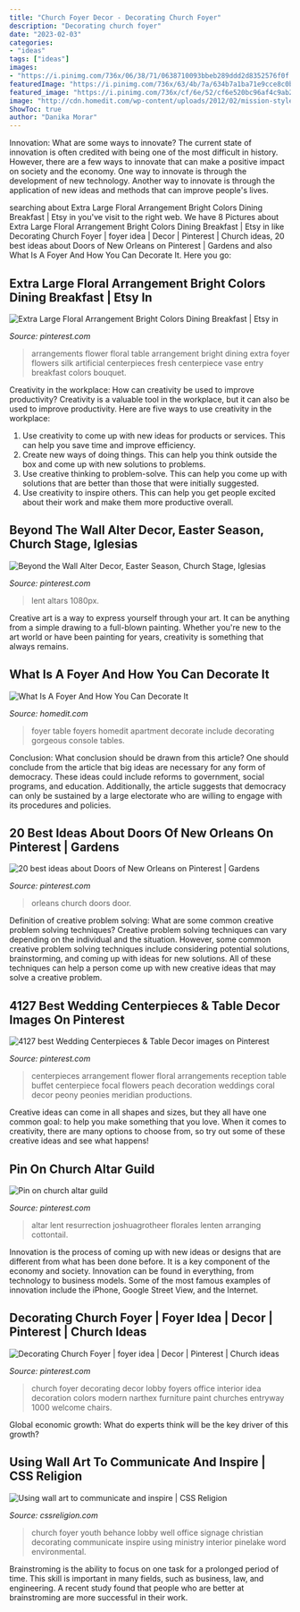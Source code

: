 ```yaml
---
title: "Church Foyer Decor - Decorating Church Foyer"
description: "Decorating church foyer"
date: "2023-02-03"
categories:
- "ideas"
tags: ["ideas"]
images:
- "https://i.pinimg.com/736x/06/38/71/0638710093bbeb289ddd2d8352576f0f.jpg"
featuredImage: "https://i.pinimg.com/736x/63/4b/7a/634b7a1ba71e9cce8c0bc975fc7fe7ca--large-wedding-arrangements-large-floral-centerpieces.jpg"
featured_image: "https://i.pinimg.com/736x/cf/6e/52/cf6e520bc96af4c9ab25174156c8e243.jpg"
image: "http://cdn.homedit.com/wp-content/uploads/2012/02/mission-style-foyer-design-console-table.jpg"
ShowToc: true
author: "Danika Morar"
---
```



Innovation: What are some ways to innovate?
The current state of innovation is often credited with being one of the most difficult in history. However, there are a few ways to innovate that can make a positive impact on society and the economy. One way to innovate is through the development of new technology. Another way to innovate is through the application of new ideas and methods that can improve people's lives.

	

		
searching about Extra Large Floral Arrangement Bright Colors Dining Breakfast | Etsy in you've visit to the right web. We have 8 Pictures about Extra Large Floral Arrangement Bright Colors Dining Breakfast | Etsy in like Decorating Church Foyer | foyer idea | Decor | Pinterest | Church ideas, 20 best ideas about Doors of New Orleans on Pinterest | Gardens and also What Is A Foyer And How You Can Decorate It. Here you go:
		
    
## Extra Large Floral Arrangement Bright Colors Dining Breakfast | Etsy In

<img loading=lazy src="https://i.pinimg.com/736x/06/38/71/0638710093bbeb289ddd2d8352576f0f.jpg" onerror="this.onerror=null;this.src='https://tse2.mm.bing.net/th?id=OIP.sWIQI_Ryl4frTXgao6pu1AHaJ3&amp;pid=15.1';" alt="Extra Large Floral Arrangement Bright Colors Dining Breakfast | Etsy in">

_Source: pinterest.com_

>arrangements flower floral table arrangement bright dining extra foyer flowers silk artificial centerpieces fresh centerpiece vase entry breakfast colors bouquet. 

	

Creativity in the workplace: How can creativity be used to improve productivity?
Creativity is a valuable tool in the workplace, but it can also be used to improve productivity. Here are five ways to use creativity in the workplace: 
1. Use creativity to come up with new ideas for products or services. This can help you save time and improve efficiency. 
2. Create new ways of doing things. This can help you think outside the box and come up with new solutions to problems. 
3. Use creative thinking to problem-solve. This can help you come up with solutions that are better than those that were initially suggested. 
4. Use creativity to inspire others. This can help you get people excited about their work and make them more productive overall. 

    
## Beyond The Wall Alter Decor, Easter Season, Church Stage, Iglesias

<img loading=lazy src="https://i.pinimg.com/736x/cf/6e/52/cf6e520bc96af4c9ab25174156c8e243.jpg" onerror="this.onerror=null;this.src='https://tse3.mm.bing.net/th?id=OIP.HhB0ILao1KWHCm-650PTdAHaJ3&amp;pid=15.1';" alt="Beyond the Wall Alter Decor, Easter Season, Church Stage, Iglesias">

_Source: pinterest.com_

>lent altars 1080px. 

	

Creative art is a way to express yourself through your art. It can be anything from a simple drawing to a full-blown painting. Whether you're new to the art world or have been painting for years, creativity is something that always remains.

    
## What Is A Foyer And How You Can Decorate It

<img loading=lazy src="http://cdn.homedit.com/wp-content/uploads/2012/02/mission-style-foyer-design-console-table.jpg" onerror="this.onerror=null;this.src='https://tse3.mm.bing.net/th?id=OIP.D0inUEYPg9cL5VxouW_HPAHaEo&amp;pid=15.1';" alt="What Is A Foyer And How You Can Decorate It">

_Source: homedit.com_

>foyer table foyers homedit apartment decorate include decorating gorgeous console tables. 

	

Conclusion: What conclusion should be drawn from this article?
One should conclude from the article that big ideas are necessary for any form of democracy. These ideas could include reforms to government, social programs, and education. Additionally, the article suggests that democracy can only be sustained by a large electorate who are willing to engage with its procedures and policies.

    
## 20 Best Ideas About Doors Of New Orleans On Pinterest | Gardens

<img loading=lazy src="https://s-media-cache-ak0.pinimg.com/736x/f2/0c/6b/f20c6b9a82253a397cdc7fd45867f5be.jpg" onerror="this.onerror=null;this.src='https://tse2.mm.bing.net/th?id=OIP.EGQNwryHDsyblx9m6pVbgQHaKE&amp;pid=15.1';" alt="20 best ideas about Doors of New Orleans on Pinterest | Gardens">

_Source: pinterest.com_

>orleans church doors door. 

	

Definition of creative problem solving: What are some common creative problem solving techniques?
Creative problem solving techniques can vary depending on the individual and the situation. However, some common creative problem solving techniques include considering potential solutions, brainstorming, and coming up with ideas for new solutions. All of these techniques can help a person come up with new creative ideas that may solve a creative problem.

    
## 4127 Best Wedding Centerpieces &amp; Table Decor Images On Pinterest

<img loading=lazy src="https://i.pinimg.com/736x/63/4b/7a/634b7a1ba71e9cce8c0bc975fc7fe7ca--large-wedding-arrangements-large-floral-centerpieces.jpg" onerror="this.onerror=null;this.src='https://tse3.mm.bing.net/th?id=OIP.Bz1uyt3SkD56QMNX0v7riwHaLF&amp;pid=15.1';" alt="4127 best Wedding Centerpieces &amp; Table Decor images on Pinterest">

_Source: pinterest.com_

>centerpieces arrangement flower floral arrangements reception table buffet centerpiece focal flowers peach decoration weddings coral decor peony peonies meridian productions. 

	

Creative ideas can come in all shapes and sizes, but they all have one common goal: to help you make something that you love. When it comes to creativity, there are many options to choose from, so try out some of these creative ideas and see what happens!

    
## Pin On Church Altar Guild

<img loading=lazy src="https://i.pinimg.com/originals/70/60/fc/7060fcc72fc8df9593406b3bf5e557f4.jpg" onerror="this.onerror=null;this.src='https://tse4.mm.bing.net/th?id=OIP.YjOfFmRbKdYNQnIoLdV-5gHaJ4&amp;pid=15.1';" alt="Pin on church altar guild">

_Source: pinterest.com_

>altar lent resurrection joshuagrotheer florales lenten arranging cottontail. 

	

Innovation is the process of coming up with new ideas or designs that are different from what has been done before. It is a key component of the economy and society. Innovation can be found in everything, from technology to business models. Some of the most famous examples of innovation include the iPhone, Google Street View, and the Internet.

    
## Decorating Church Foyer | Foyer Idea | Decor | Pinterest | Church Ideas

<img loading=lazy src="https://s-media-cache-ak0.pinimg.com/736x/d0/2c/01/d02c01b08a6fda55259cb5240124d108.jpg" onerror="this.onerror=null;this.src='https://tse1.mm.bing.net/th?id=OIP.Zze6yRYotuNhpx0p46CjHQHaFj&amp;pid=15.1';" alt="Decorating Church Foyer | foyer idea | Decor | Pinterest | Church ideas">

_Source: pinterest.com_

>church foyer decorating decor lobby foyers office interior idea decoration colors modern narthex furniture paint churches entryway 1000 welcome chairs. 

	

Global economic growth: What do experts think will be the key driver of this growth?
 

    
## Using Wall Art To Communicate And Inspire | CSS Religion

<img loading=lazy src="https://m1.behance.net/rendition/modules/112451627/disp/14858fba067cec7610af3720044fa55c.jpg" onerror="this.onerror=null;this.src='https://tse4.mm.bing.net/th?id=OIP.nupSSh_1BQjGuqFG3JDfYwHaFj&amp;pid=15.1';" alt="Using wall art to communicate and inspire | CSS Religion">

_Source: cssreligion.com_

>church foyer youth behance lobby well office signage christian decorating communicate inspire using ministry interior pinelake word environmental. 

	

Brainstroming is the ability to focus on one task for a prolonged period of time. This skill is important in many fields, such as business, law, and engineering. A recent study found that people who are better at brainstroming are more successful in their work.

